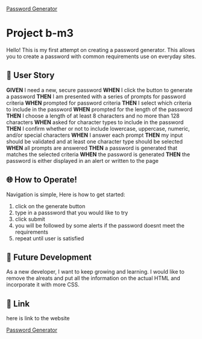 [Password Generator](./assets/images/Screenshot%202023-05-30%20at%206.41.45%20PM.png)

# Project b-m3

Hello! This is my first attempt on creating a password generator. This allows you to create a password with common requirements use on everyday sites.

## 🧠 User Story 

**GIVEN** I need a new, secure password
**WHEN** I click the button to generate a password
**THEN** I am presented with a series of prompts for password criteria
**WHEN** prompted for password criteria
**THEN** I select which criteria to include in the password
**WHEN** prompted for the length of the password
**THEN** I choose a length of at least 8 characters and no more than 128 characters
**WHEN** asked for character types to include in the password
**THEN** I confirm whether or not to include lowercase, uppercase, numeric, and/or special characters
**WHEN** I answer each prompt
**THEN** my input should be validated and at least one character type should be selected
**WHEN** all prompts are answered
**THEN** a password is generated that matches the selected criteria
**WHEN** the password is generated
**THEN** the password is either displayed in an alert or written to the page


## 🌐 How to Operate!

Navigation is simple, Here is how to get started:

1. click on the generate button
2. type in a passsword that you would like to try
3. click submit 
4. you will be followed by some alerts if the password doesnt meet the requirements 
5. repeat until user is satisfied 

## 🔮 Future Development

As a new developer, I want to keep growing and learning.
I would like to remove the alreats and put all the information on the actual HTML and incorporate it with more CSS. 


## 🔗 Link
here is link to the website

[Password Generator](https://ben-vegabond.github.io/b-m3/)